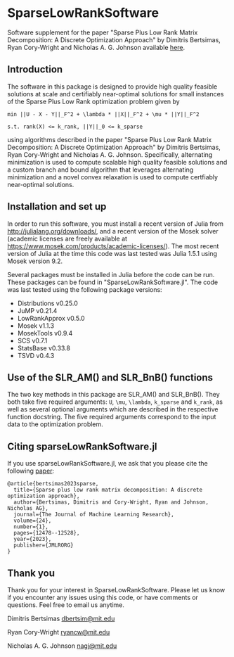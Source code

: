 # SparseLowRankSoftware
Software supplement for the paper  "Sparse Plus Low Rank Matrix Decomposition: A Discrete Optimization Approach"  by Dimitris Bertsimas, Ryan Cory-Wright and Nicholas A. G. Johnson available [here](https://www.jmlr.org/papers/v24/21-1130.html).

## Introduction

The software in this package is designed to provide high quality feasible solutions at scale and certifiably near-optimal solutions for small instances of the Sparse Plus Low Rank optimization problem given by

`min ||U - X - Y||_F^2 + \lambda * ||X||_F^2 + \mu * ||Y||_F^2`

`s.t. rank(X) <= k_rank, ||Y||_0 <= k_sparse`

using algorithms described in the paper "Sparse Plus Low Rank Matrix Decomposition: A Discrete Optimization Approach"  by Dimitris Bertsimas, Ryan Cory-Wright and Nicholas A. G. Johnson. Specifically, alternating minimization is used to compute scalable high quality feasible solutions and a custom branch and bound algorithm that leverages alternating minimization and a novel convex relaxation is used to compute certfiably near-optimal solutions.

## Installation and set up

In order to run this software, you must install a recent version of Julia from http://julialang.org/downloads/, and a recent version of the Mosek solver (academic licenses are freely available at https://www.mosek.com/products/academic-licenses/). The most recent version of Julia at the time this code was last tested was Julia 1.5.1 using Mosek version 9.2.

Several packages must be installed in Julia before the code can be run.  These packages can be found in "SparseLowRankSoftware.jl". The code was last tested using the following package versions:

- Distributions v0.25.0
- JuMP v0.21.4
- LowRankApprox v0.5.0
- Mosek v1.1.3
- MosekTools v0.9.4
- SCS v0.7.1
- StatsBase v0.33.8
- TSVD v0.4.3

## Use of the SLR_AM() and SLR_BnB() functions

The two key methods in this package are SLR_AM() and SLR_BnB().  They both take five required  arguments: `U`, `\mu`, `\lambda`, `k_sparse` and `k_rank`, as well as several optional arguments which are described in the respective function docstring. The five required arguments correspond to the input data to the optimization problem.

## Citing sparseLowRankSoftware.jl

If you use sparseLowRankSoftware.jl, we ask that you please cite the following [paper](https://www.jmlr.org/papers/volume24/21-1130/21-1130.pdf):
```
@article{bertsimas2023sparse,
  title={Sparse plus low rank matrix decomposition: A discrete optimization approach},
  author={Bertsimas, Dimitris and Cory-Wright, Ryan and Johnson, Nicholas AG},
  journal={The Journal of Machine Learning Research},
  volume={24},
  number={1},
  pages={12478--12528},
  year={2023},
  publisher={JMLRORG}
}
```


## Thank you

Thank you for your interest in SparseLowRankSoftware. Please let us know if you encounter any issues using this code, or have comments or questions.  Feel free to email us anytime.

Dimitris Bertsimas
dbertsim@mit.edu

Ryan Cory-Wright
ryancw@mit.edu

Nicholas A. G. Johnson
nagj@mit.edu

